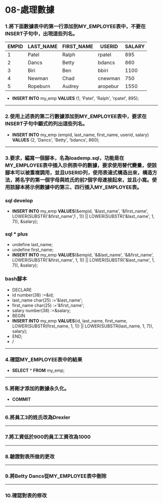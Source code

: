 # 08-處理數據
### 1.將下面數據表中的第一行添加到MY_EMPLOYEE表中，不要在INSERT子句中，出現這些列名。
| EMPID | LAST_NAME | FIRST_NAME | USERID   | SALARY |
| ----- | --------- | ---------- | -------- | ------ |
| 1     | Patel	    | Ralph      | rpatel   | 895    |
| 2     | Dancs	    | Betty      | bdancs   | 860    |
| 3     | Biri      | Ben        | bbiri    | 1100   |
| 4     | Newman    | Chad       | cnewman  | 750    |
| 5     | Ropeburn  | Audrey     | aropebur | 1550   |
- **INSERT INTO** my_emp **VALUES** (1, 'Patel', 'Ralph', 'rpatel', 895);
---
### 2.使用上述表的第二行數據添加到MY_EMPLOYEE表中，要求在INSERT子句中顯式的列出這些列名。
- **INSERT INTO** my_emp (empid, last_name, first_name, userid, salary) **VALUES** (2, 'Dancs', 'Betty', 'bdancs', 860);
---
### 3.要求，編寫一個腳本，名為loademp.sql，功能是在MY_EMPLOYEE表中插入示例表中的數據，要求使用替代變量，使該腳本可以被重複調用，並且USERID列，使用表達式構造出來，構造方法，將名字的第一個字母與姓氏的前7個字母連接起來，並且小寫。使用該腳本將示例數據中的第三、四行插入MY_EMPLOYEE表。
### sql develop
- **INSERT INTO** my_emp **VALUES**(&empid, '&last_name', '&first_name', LOWER(SUBSTR('&first_name',1 , 1)) || LOWER(SUBSTR('&last_name', 1, 7)), &salary);
### sql * plus
- undefine last_name;
- undefine first_name;
- **INSERT INTO** my_emp **VALUES**(&empid, '&&last_name', '&&first_name', LOWER(SUBSTR('&first_name', 1, 1)) || LOWER(SUBSTR('&last_name', 1, 7)), &salary);
### bash腳本
- DECLARE
- id number(38) :=&id;
- last_name char(25) :='&last_name';
- first_name char(25) :='&first_name';
- salary number(38) :=&salary;
- BEGIN
- **INSERT INTO** my_emp **VALUES**(id, last_name, first_name, LOWER(SUBSTR(first_name, 1, 1)) || LOWER(SUBSTR(last_name, 1, 7)), salary);
- END;
- /
---
### 4.確認MY_EMPLOYEE表中的結果
- **SELECT** * **FROM** my_emp;
---
### 5.將剛才添加的數據永久化。
- **COMMIT**
---
### 6.將員工3的姓氏改為Drexler

---
### 7.將工資低於900的員工工資改為1000

---
### 8.驗證對表所做的更改

---
### 9.將Betty Dancs從MY_EMPLOYEE表中刪除

---
### 10.確認對表的修改
